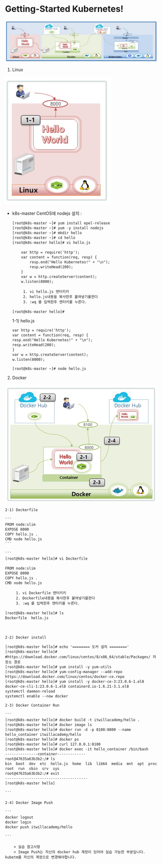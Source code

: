 
# Getting-Started Kubernetes!

![alt text](image-5.png)


1. Linux

![alt text](image-6.png)

- k8s-master CentOS에 nodejs 설치 :

    ```
    [root@k8s-master ~]# yum install epel-release
    [root@k8s-master ~]# yum -y install nodejs
    [root@k8s-master ~]# mkdir hello
    [root@k8s-master ~]# cd hello
    [root@k8s-master hello]# vi hello.js
        
        var http = require('http');
        var content = function(req, resp) {
            resp.end("Hello Kubernetes!" + "\n");
            resp.writeHead(200);
        }
        var w = http.createServer(content);
        w.listen(8000);
         
         1. vi hello.js 엔터키키
         2. hello.js내용을 복사한후 붙여넣기를한다
         3. :wq 를 입력한후 엔터키를 누른다.

    [root@k8s-master hello]#     
    ```

    1-1) hello.js

    ```
    var http = require('http');
    var content = function(req, resp) {
    resp.end("Hello Kubernetes!" + "\n");
    resp.writeHead(200);
    }
    var w = http.createServer(content);
    w.listen(8000);
    ```


    ```
    [root@k8s-master ~]# node hello.js
    ```


2. Docker

![alt text](image-8.png)

    2-1) Dockerfile

    ```
    FROM node:slim
    EXPOSE 8000
    COPY hello.js .
    CMD node hello.js
    ```

    ```
    [root@k8s-master hello]# vi Dockerfile

    FROM node:slim
    EXPOSE 8000
    COPY hello.js .
    CMD node hello.js

         1. vi Dockerfile 엔터키키
         2. Dockerfile내용을 복사한후 붙여넣기를한다
         3. :wq 를 입력한후 엔터키를 누른다.

    [root@k8s-master hello]# ls
    Dockerfile  hello.js



    2-2) Docker install
        
```
[root@k8s-master hello]# echo '======== 도커 설치 ========'
[root@k8s-master hello]# #https://download.docker.com/linux/centos/8/x86_64/stable/Packages/ 저장소 경로
[root@k8s-master hello]# yum install -y yum-utils
[root@k8s-master hello]# yum-config-manager --add-repo https://download.docker.com/linux/centos/docker-ce.repo
[root@k8s-master hello]# yum install -y docker-ce-3:23.0.6-1.el8 docker-ce-cli-1:23.0.6-1.el8 containerd.io-1.6.21-3.1.el8
systemctl daemon-reload
systemctl enable --now docker
```





    2-3) Docker Container Run

    ```
    [root@k8s-master hello]# docker build -t itwillacademy/hello .
    [root@k8s-master hello]# docker image ls
    [root@k8s-master hello]# docker run -d -p 8100:8000 --name hello_container itwillacademy/hello
    [root@k8s-master hello]# docker ps
    [root@k8s-master hello]# curl 127.0.0.1:8100
    [root@k8s-master hello]# docker exec -it hello_container /bin/bash
    ---------------container-------------
    root@47635a63b3b2:/# ls
    bin  boot  dev	etc  hello.js  home  lib  lib64  media	mnt  opt  proc	root  run  sbin  srv  sys  
    root@47635a63b3b2:/# exit 
    --------------------------------------
    [root@k8s-master hello]

    ```

    2-4) Docker Image Push

    ```
    docker logout
    docker login
    docker push itwillacademy/hello

    ```

        > 실습 참고사항
        > Image Push는 자신의 docker hub 계정이 있어야 실습 가능한 부분입니다. kubetm를 자신의 계정으로 변경해야합니다.